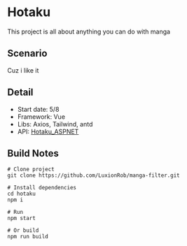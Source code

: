 # Hotaku
This project is all about anything you can do with manga

## Scenario
Cuz i like it

## Detail
- Start date: 5/8
- Framework: Vue
- Libs: Axios, Tailwind, antd
- API: [Hotaku_ASPNET](https://github.com/ngN-tieN/Hotaku_ASPNET)

## Build Notes
```
# Clone project 
git clone https://github.com/LuxionRob/manga-filter.git

# Install dependencies
cd hotaku
npm i

# Run
npm start

# Or build
npm run build 
```
